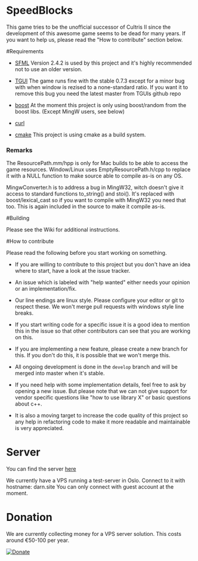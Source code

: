 # SpeedBlocks
This game tries to be the unofficial successor of Cultris II since the development of this awesome game seems to be dead for many years. If you want to help us, please read the "How to contribute" section below.

#Requirements

- [SFML](https://www.sfml-dev.org/index.php)
Version 2.4.2 is used by this project and it's highly recommended not to use an older version.

- [TGUI](https://tgui.eu/)
The game runs fine with the stable 0.7.3 except for a minor bug with when window
is rezised to a none-standard ratio. If you want it to remove this bug you need the
latest master from TGUIs github repo

- [boost](http://www.boost.org/) At the moment this project is only using boost/random from the boost libs. (Except MingW users, see below)

- [curl](https://curl.haxx.se/libcurl/)

- [cmake](https://cmake.org/download/) This project is using cmake as a build system.

### Remarks

The ResourcePath.mm/hpp is only for Mac builds to be able to access the game resources.
Window/Linux uses EmptyResourcePath.h/cpp to replace it with a NULL function to make
source able to compile as-is on any OS.

MingwConverter.h is to address a bug in MingW32, witch doesn't give it access to
standard functions to_string() and stoi(). It's replaced with boost/lexical_cast so
if you want to compile with MingW32 you need that too.
This is again included in the source to make it compile as-is.

#Building

Please see the Wiki for additional instructions.

#How to contribute

Please read the following before you start working on something.

- If you are willing to contribute to this project but you don't have an idea where to start, have a look at the issue tracker.

- An issue which is labeled with "help wanted" either needs your opinion or an implementation/fix.

- Our line endings are linux style. Please configure your editor or git to respect these. We won't merge pull requests with windows style line breaks.

- If you start writing code for a specific issue it is a good idea to mention this in the issue so that other contributors can see that you are working on this.

- If you are implementing a new feature, please create a new branch for this. If you don't do this, it is possible that we won't merge this.

- All ongoing development is done in the `develop` branch and will be merged into master when it's stable.

- If you need help with some implementation details, feel free to ask by opening a new issue. But please note that we can not give support for vendor specific questions like "how to use library X" or basic questions about c++.

- It is also a moving target to increase the code quality of this project so any help in refactoring code to make it more readable and maintainable is very appreciated.



# Server
You can find the server [here](https://github.com/kroyee/SpeedBlocks-server)

We currently have a VPS running a test-server in Oslo. Connect to it with hostname: darn.site
You can only connect with guest account at the moment.
	
# Donation
We are currently collecting money for a VPS server solution. This costs around €50-100 per year.

[![Donate](https://img.shields.io/badge/Donate-PayPal-green.svg)](https://www.paypal.com/cgi-bin/webscr?cmd=_s-xclick&hosted_button_id=YCZPUC9H3ZRXS)
